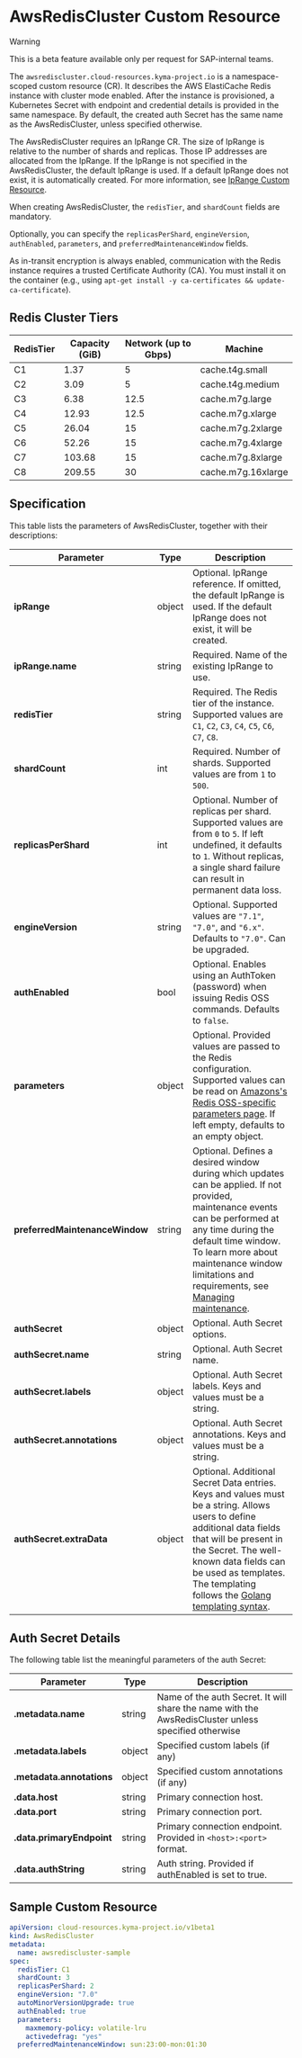 # AwsRedisCluster Custom Resource

> [!WARNING]
> This is a beta feature available only per request for SAP-internal teams.

The `awsrediscluster.cloud-resources.kyma-project.io` is a namespace-scoped custom resource (CR).
It describes the AWS ElastiCache Redis instance with cluster mode enabled.
After the instance is provisioned, a Kubernetes Secret with endpoint and credential details is provided in the same namespace.
By default, the created auth Secret has the same name as the AwsRedisCluster, unless specified otherwise.

The AwsRedisCluster requires an IpRange CR. The size of IpRange is relative to the number of shards and replicas. Those IP addresses are allocated from the IpRange.
If the IpRange is not specified in the AwsRedisCluster, the default IpRange is used.
If a default IpRange does not exist, it is automatically created.
For more information, see [IpRange Custom Resource](./04-10-iprange.md).

When creating AwsRedisCluster, the `redisTier`, and `shardCount` fields are mandatory.

Optionally, you can specify the `replicasPerShard`, `engineVersion`, `authEnabled`, `parameters`, and `preferredMaintenanceWindow` fields.

As in-transit encryption is always enabled, communication with the Redis instance requires a trusted Certificate Authority (CA). You must install it on the container (e.g., using `apt-get install -y ca-certificates && update-ca-certificate`).

## Redis Cluster Tiers

| RedisTier | Capacity (GiB) | Network (up to Gbps) | Machine            |
| --------- | -------------- | -------------------- | ------------------ |
| C1        | 1.37           | 5                    | cache.t4g.small    |
| C2        | 3.09           | 5                    | cache.t4g.medium   |
| C3        | 6.38           | 12.5                 | cache.m7g.large    |
| C4        | 12.93          | 12.5                 | cache.m7g.xlarge   |
| C5        | 26.04          | 15                   | cache.m7g.2xlarge  |
| C6        | 52.26          | 15                   | cache.m7g.4xlarge  |
| C7        | 103.68         | 15                   | cache.m7g.8xlarge  |
| C8        | 209.55         | 30                   | cache.m7g.16xlarge |


## Specification

This table lists the parameters of AwsRedisCluster, together with their descriptions:

| Parameter                                         | Type   | Description                                                                                                                                                                                                 |
| --------------------------------------------------| ------ | ----------------------------------------------------------------------------------------------------------------------------------------------------------------------------------------------------------- |
| **ipRange**                                       | object | Optional. IpRange reference. If omitted, the default IpRange is used. If the default IpRange does not exist, it will be created.                                                                            |
| **ipRange.name**                                  | string | Required. Name of the existing IpRange to use.          |
| **redisTier**                                     | string | Required. The Redis tier of the instance. Supported values are `C1`, `C2`, `C3`, `C4`, `C5`, `C6`, `C7`, `C8`.        |
| **shardCount**                                    | int    | Required. Number of shards. Supported values are from `1` to `500`.     |
| **replicasPerShard**                              | int    | Optional. Number of replicas per shard. Supported values are from `0` to `5`. If left undefined, it defaults to `1`. Without replicas, a single shard failure can result in permanent data loss. |
| **engineVersion**                                 | string | Optional. Supported values are `"7.1"`, `"7.0"`, and `"6.x"`. Defaults to `"7.0"`. Can be upgraded. |
| **authEnabled**                                   | bool   | Optional. Enables using an AuthToken (password) when issuing Redis OSS commands. Defaults to `false`. |
| **parameters**                                    | object | Optional. Provided values are passed to the Redis configuration. Supported values can be read on [Amazons's Redis OSS-specific parameters page](https://docs.aws.amazon.com/AmazonElastiCache/latest/red-ug/ParameterGroups.Redis.html). If left empty, defaults to an empty object. |
| **preferredMaintenanceWindow**                    | string | Optional. Defines a desired window during which updates can be applied. If not provided, maintenance events can be performed at any time during the default time window. To learn more about maintenance window limitations and requirements, see [Managing maintenance](https://docs.aws.amazon.com/AmazonElastiCache/latest/red-ug/maintenance-window.html). |
| **authSecret**                                    | object | Optional. Auth Secret options.                                                                                                                                                                              |
| **authSecret.name**                               | string | Optional. Auth Secret name.                                                                                                                                                                                 |
| **authSecret.labels**                             | object | Optional. Auth Secret labels. Keys and values must be a string.                                                                                                                                             |
| **authSecret.annotations**                        | object | Optional. Auth Secret annotations. Keys and values must be a string.                                                                                                                                        |
| **authSecret.extraData**                          | object | Optional. Additional Secret Data entries. Keys and values must be a string. Allows users to define additional data fields that will be present in the Secret. The well-known data fields can be used as templates. The templating follows the [Golang templating syntax](https://pkg.go.dev/text/template). |

## Auth Secret Details

The following table list the meaningful parameters of the auth Secret:

| Parameter                   | Type   | Description                                                                                                 |
| --------------------------- | ------ | ----------------------------------------------------------------------------------------------------------- |
| **.metadata.name**          | string | Name of the auth Secret. It will share the name with the AwsRedisCluster unless specified otherwise        |
| **.metadata.labels**        | object | Specified custom labels (if any)                                                                            |
| **.metadata.annotations**   | object | Specified custom annotations (if any)                                                                       |
| **.data.host**              | string | Primary connection host.                                                                                    |
| **.data.port**              | string | Primary connection port.                                                                                    |
| **.data.primaryEndpoint**   | string | Primary connection endpoint. Provided in `<host>:<port>` format.                                              |
| **.data.authString**        | string | Auth string. Provided if authEnabled is set to true.                                                        |

## Sample Custom Resource

```yaml
apiVersion: cloud-resources.kyma-project.io/v1beta1
kind: AwsRedisCluster
metadata:
  name: awsrediscluster-sample
spec:
  redisTier: C1
  shardCount: 3
  replicasPerShard: 2
  engineVersion: "7.0"
  autoMinorVersionUpgrade: true
  authEnabled: true
  parameters:
    maxmemory-policy: volatile-lru
    activedefrag: "yes"
  preferredMaintenanceWindow: sun:23:00-mon:01:30
```
